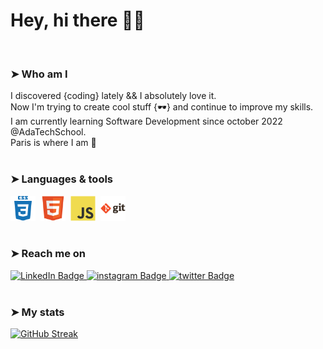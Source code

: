 # Hey,  hi there 🖖🏼
<br />
<!--<div>
<img src="https://media.giphy.com/media/xUOxfcveHmoOpeM1y0/giphy.gif" width="30%"/>
</div>-->

### ➤ Who am I

<div> 
I discovered {coding} lately &&  I absolutely love it.<br /> 
Now I'm trying to create cool stuff {🕶} and continue to improve my skills.  <br />
I am currently learning Software Development since october 2022 @AdaTechSchool.
</div>
<div>
Paris is where I am 📍
</div> 
<br />

  
<!-- <img src="https://media.giphy.com/media/QWkuGmMgphvmE/giphy.gif" width="600px"/>-->

  
### ➤ Languages & tools

<div>
  <!--<img src="https://github.com/devicons/devicon/blob/master/icons/java/java-original-wordmark.svg" title="Java" alt="Java" width="40" height="40"/>&nbsp;-->
  <!--<img src="https://github.com/devicons/devicon/blob/master/icons/react/react-original-wordmark.svg" title="React" alt="React" width="40" height="40"/>&nbsp;-->
  <!--<img src="https://github.com/devicons/devicon/blob/master/icons/spring/spring-original-wordmark.svg" title="Spring" alt="Spring" width="40" height="40"/>&nbsp;-->
  <!--<img src="https://github.com/devicons/devicon/blob/master/icons/materialui/materialui-original.svg" title="Material UI" alt="Material UI" width="40" height="40"/>&nbsp;-->
  <!--<img src="https://github.com/devicons/devicon/blob/master/icons/flutter/flutter-original.svg" title="Flutter" alt="Flutter" width="40" height="40"/>&nbsp;-->
  <!--<img src="https://github.com/devicons/devicon/blob/master/icons/redux/redux-original.svg" title="Redux" alt="Redux " width="40" height="40"/>&nbsp;-->
  <img src="https://github.com/devicons/devicon/blob/master/icons/css3/css3-plain-wordmark.svg"  title="CSS3" alt="CSS" width="40" height="40"/>&nbsp;
  <img src="https://github.com/devicons/devicon/blob/master/icons/html5/html5-original.svg" title="HTML5" alt="HTML" width="40" height="40"/>&nbsp;
  <img src="https://github.com/devicons/devicon/blob/master/icons/javascript/javascript-original.svg" title="JavaScript" alt="JavaScript" width="40" height="40"/>&nbsp;
  <!--<img src="https://github.com/devicons/devicon/blob/master/icons/firebase/firebase-plain-wordmark.svg" title="Firebase" alt="Firebase" width="40" height="40"/>&nbsp;-->
  <!--<img src="https://github.com/devicons/devicon/blob/master/icons/gatsby/gatsby-original.svg" title="Gatsby"  alt="Gatsby" width="40" height="40"/>&nbsp;-->
  <!--<img src="https://github.com/devicons/devicon/blob/master/icons/mysql/mysql-original-wordmark.svg" title="MySQL"  alt="MySQL" width="40" height="40"/>&nbsp;-->
  <!--<img src="https://github.com/devicons/devicon/blob/master/icons/nodejs/nodejs-original-wordmark.svg" title="NodeJS" alt="NodeJS" width="40" height="40"/>&nbsp;-->
  <!--<img src="https://github.com/devicons/devicon/blob/master/icons/amazonwebservices/amazonwebservices-plain-wordmark.svg" title="AWS" alt="AWS" width="40" height="40"/>&nbsp;-->
  <img src="https://github.com/devicons/devicon/blob/master/icons/git/git-original-wordmark.svg" title="Git" **alt="Git" width="40" height="40"/>
</div>
<br />  
  
### ➤ Reach me on  
  
<div id="badges">
  <a href="https://www.linkedin.com/in/alicebergonhe/">
    <img src="https://img.shields.io/badge/LinkedIn-blue?style=for-the-badge&logo=linkedin&logoColor=white" alt="LinkedIn Badge"/>
  </a>
  <a href="https://www.instagram.com/alice_.xplore/">
    <img src="https://img.shields.io/badge/instagram-purple?style=for-the-badge&logo=instagram&logoColor=white" alt="instagram Badge"/>
  </a>
  <a href="https://www.twitter.com/alicexplore/">
    <img src="https://img.shields.io/badge/twitter-blue?style=for-the-badge&logo=twitter&logoColor=white" alt="twitter Badge"/>
  </a>
</div>
<br />
  
### ➤ My stats

<!--<div>
  <img src="https://komarev.com/ghpvc/?username=your-github-username&style=flat-square&color=blue" alt=""/>
<div/>-->
  
[![GitHub Streak](http://github-readme-streak-stats.herokuapp.com?user=alicexplore&theme=dark&hide_border=true&date_format=M%20j%5B%2C%20Y%5D)](https://git.io/streak-stats)


  <!--![](https://media.giphy.com/media/QWkuGmMgphvmE/giphy.gif)-->
  
<!--![mac128-01](https://user-images.githubusercontent.com/102388803/210119556-fc63ac51-2228-40ab-9393-657d3bd483c2.jpg)-->


<!-- ![](https://media.giphy.com/media/QWkuGmMgphvmE/giphy.gif)-->



 
  
  <!--<img src="https://media.giphy.com/media/hvRJCLFzcasrR4ia7z/giphy.gif" width="30px"/>-->
  
   <!--<div> 
I discovered {coding} lately &&  I absolutely love it, now I'm trying to create cool stuff {🕶} and continue to improve my skills.  <br />
I am currently learning Software Development since october 2022 @AdaTechSchool.
</div>
<div>
Paris is where I am 📍
 
<br />
<div> 
I love aesthetic and I love complexity.
<br />
I love them both and even more when they merge.
</div>
<br />
<div>
I love aesthetic because I like its demands and the fact that it is multiple, changing and always surprising.<br /> So I can travel, marvel, change too, improve my eye on things, propose new aesthetics and then touch people.
</div>
<br />
<div>
All this sometimes without moving.
</div>
<br />
<div>
Complexity was my first acolyte, it always made me feel safe, efficient, unique, it may seems paradoxical but it’s not.
<br />It tells me that everything remains to be done and that there are new things to learn, new problems to solve,<br /> again and again. 
That is why it's so reassuring, a kind of infinite loop of windows that open on my needs.
</div>
<br />
<div>
And this because, as far as I can remember, boredom has always been my worst enemy, which is why it was more <br />
than obvious that Software Development would respond almost instinctively to everything that had been missing until now;<br />
the biggest and most exciting solution to boredom.
</div>
<br />
<div>
➤ I am currently learning Software Development @AdaTechSchool {since oct.22} && I absolutely love it.
</div>
<br />
<div>
➤ I am looking for an apprenticeship as a full-stack or front-end developer for one year to start before July 2023, let’s meet up ! 👋🏼
</div> 
<br />
<div>
➤ I'm also passionate about cosmology, movies from the 80s, 90s, and definitely unbeatable on musical blind tests.
</div>
<br />
<div>
➤ Paris is where I am 📍 
</div> 
<br />
</div>-->
